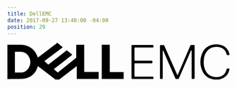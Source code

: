 ```yaml
---
title: DellEMC
date: 2017-09-27 13:40:00 -04:00
position: 29
---
```


<svg version="1.1"  xmlns="http://www.w3.org/2000/svg" xmlns:xlink="http://www.w3.org/1999/xlink" x="0px" y="0px"
	 viewBox="0 0 1545 257" style="enable-background:new 0 0 1545 257;" xml:space="preserve">
<g id="X7Nr7u.tif">
	<g>
		<path d="M347.3,0c12.4,10.2,24.8,20.5,37.8,31.3c-42.8,32.4-85.4,64.6-128.3,97c9.3,8.1,18.2,15.9,27.6,24.1
			c42.8-33.4,85.5-66.8,128.4-100.4c12.6,10.3,25,20.4,38.2,31.2c-42.5,34-85.2,67.1-128.3,100.6c9.4,8.2,18.4,16.1,27.6,24.1
			c42.9-34.8,85.6-69.3,128.3-104c0-29.8,0-59.6,0-89.8c18.5,0,36.7,0,55.5,0c0,63.1,0,126.2,0,189.9c33.7,0,66.7,0,100.3,0
			c0,16.6,0,32.5,0,48.8c-50.6,0-101,0-152,0c0-29.6,0-59,0-89.5c-2.1,1.4-3.5,2.1-4.7,3.1c-38.5,29.5-76.9,59-115.3,88.5
			c-0.8,0.6-1.4,1.4-2,2.1c-9.3,0-18.5,0-27.8,0c-0.9-1-1.7-2.2-2.8-3c-38.2-29.4-76.5-58.8-114.7-88.1c-1-0.8-2.3-1.3-3.7-2.1
			c-0.3,1.2-0.5,1.9-0.8,2.7c-13.6,47.7-45.7,75.4-93.7,84.5c-13.5,2.6-27.6,1.9-41.4,2.1c-25.3,0.3-50.6,0.2-76,0.3
			c0-80,0-160.1,0-240.1c2.4,0.1,4.8,0.4,7.2,0.4c28.9,0,57.9-0.2,86.8,0.1c9.2,0.1,18.6,0.7,27.5,2.7c42,9.5,70.2,35.4,86.2,74.9
			c1.5,3.8,2.8,7.8,4.2,12c1.7-1.1,3-2,4.3-2.9C257.4,68.7,298.8,36.9,340.2,5c2-1.6,3.9-3.4,5.9-5C346.5,0,346.9,0,347.3,0z
			 M52.1,207.6c14.7,0,28.8,0.1,42.8,0c14.2-0.1,26.7-5,37.6-14c27.4-22.6,35.1-64.5,17.3-95.8c-13-22.9-32.4-35.5-59.4-35.3
			c-10.8,0.1-21.7,0-32.5,0c-1.9,0-3.8,0.2-5.7,0.4C52.1,111.4,52.1,159.1,52.1,207.6z"/>
		<path d="M1544.2,83.3c-1.9,2-4.2,2.8-7,2.6c-3-0.2-6-0.1-8.5-0.1c-3.9-1.9-4.2-5.2-5.1-8.3c-5.1-18-15-32.5-32.3-40.8
			c-30.6-14.6-83-13-110,31.7c-8.7,14.4-13.4,30.1-15.1,46.6c-2.4,23-1.4,45.8,6.7,67.8c10.2,27.6,28.6,46.7,57.7,54.1
			c16.5,4.2,33.2,3.8,49.4-1c24-7.2,37.5-24.3,43.5-48c0.8-3.1,1-6.5,5-8.3c4.9,0.8,10.7-2.1,15.5,2.5c0,1.6,0,3.2,0,4.8
			c-0.6,1.7-1.2,3.3-1.6,5c-8.2,33.6-29.4,54.1-62.8,62.3c-3.8,1-7.7,1.8-11.6,2.7c-10.9,0-21.7,0-32.6,0c-3.8-1-7.7-1.9-11.5-2.9
			c-29.6-7.7-52.4-24.8-65.7-52.4c-20.7-42.8-21.9-87-2.6-130.5c15.7-35.5,44.6-54.8,83.2-59.4c20.3-2.4,40.1,0.1,58.9,8.5
			c22.6,10.2,37.1,27.5,44,51.3c0.8,2.7,1.6,5.4,2.4,8C1544.2,80.8,1544.2,82,1544.2,83.3z"/>
		<path d="M1184.1,225.1c1-2.1,2-4.2,2.9-6.4c27.7-65,55.4-130,83.2-195c1.2-2.9,3-5.5,4.4-8.1c8.6,0,16.4,0,25.1,0
			c0.7,1.7,1.5,3.6,2.1,5.5c0.3,1.1,0.1,2.4,0.1,3.6c0,73,0,146,0,219c0,2,0,4,0,5.7c-5.9,5-15.5,5.2-20.8,0.2
			c0-64.8,0-130.1,0-195.7c-1.6,0-2.7,0-4.2,0c-5.8,13.4-11.6,26.8-17.5,40.2c-21.8,50.3-43.6,100.6-65.4,150.9
			c-1.2,2.9-3.1,5.4-4.5,7.9c-6.4,0-12,0-18.7,0c-1.3-2.2-3.2-4.7-4.5-7.5c-26.9-61.9-53.7-123.8-80.6-185.6c-0.9-2.1-2-4.2-3.5-7.4
			c-1,2.2-1.7,3.1-1.9,4.1c-0.2,1.8-0.1,3.6-0.1,5.4c0,60.7,0,121.5,0,182.2c0,3.4,0.7,7-4,9c-4.6-0.7-10.2,2-15.2-2.8
			c0-1.9,0-3.9,0-5.9c0-73.4,0-146.8,0-220.2c0-2.9-0.8-6.2,3-8.4c7.2,0,15,0,24.1,0c1.3,2.2,3.3,4.9,4.6,7.9
			c25,56.6,49.9,113.2,74.8,169.8c4,9,7.9,18,11.9,27c0.8,1.7,1.8,3.3,2.7,4.9C1182.9,225.3,1183.5,225.2,1184.1,225.1z"/>
		<path d="M656.2,252.8c0-79.8,0-159.1,0-238.7c18.5,0,36.7,0,55.5,0c0,63.5,0,126.5,0,190.2c32.5,0,64.3,0,96.5,0
			c0,16.5,0,32.3,0,48.4C757.6,252.8,707.2,252.8,656.2,252.8z"/>
		<path d="M1012.7,15.7c5.5,3.8,1.8,9.3,3.1,13.2c-1.9,4.6-5.2,4.1-8.4,4.1c-33,0-65.9,0-98.9,0c-7.2,0-14.4,0-22.7,0
			c-0.8,2.1-2.2,4.1-2.2,6.2c-0.1,26.7-0.1,53.5,0,80.2c0,1.9,1.3,3.9,2.1,5.8c40.4,0,80,0,119.3,0c5.8,3.9,2.6,9.4,3.5,13.6
			c-1.7,4.6-5.3,4.2-8.7,4.2c-35.4,0-70.8,0-106.2,0c-2.4,0-4.8,0-8.1,0c-0.7,2.3-1.9,4.4-1.9,6.6c-0.1,26.7-0.1,53.5,0,80.2
			c0,2.2,1.1,4.3,1.7,6.7c3.3,0,5.7,0,8.1,0c38,0,76,0,114,0c3,0,6.2-0.4,8.2,3.4c0,2.9,0,6.3,0,9.6c-1.7,3.8-5,3.5-8.2,3.5
			c-26.1,0-52.3,0-78.4,0c-19.3,0-38.6,0-57.9,0c-3.1,0-6.1,0.2-8.2-4.2c0-1,0-2.9,0-4.9c0-73.2,0-146.4,0-219.6
			c0-3.1-0.7-6.6,3.3-8.7C914.4,15.7,963.3,15.7,1012.7,15.7z"/>
	</g>
</g>
</svg>
